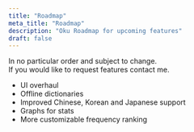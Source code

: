 ```yaml
---
title: "Roadmap"
meta_title: "Roadmap"
description: "Oku Roadmap for upcoming features"
draft: false
---
```


In no particular order and subject to change.  
If you would like to request features contact me.

- UI overhaul
- Offline dictionaries
- Improved Chinese, Korean and Japanese support
- Graphs for stats
- More customizable frequency ranking
